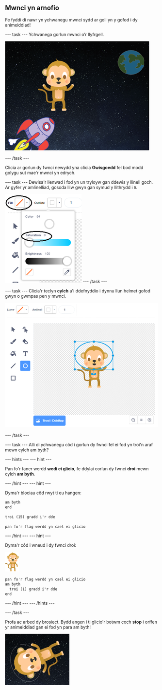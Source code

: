 ## Mwnci yn arnofio

Fe fyddi di nawr yn ychwanegu mwnci sydd ar goll yn y gofod i dy animeiddiad!

\--- task \--- Ychwanega gorlun mwnci o’r llyfrgell.

![Ychwanegu corlun mwnci](images/space-monkey-sprite.png)

\--- /task \---

Clicia ar gorlun dy fwnci newydd yna clicia **Gwisgoedd** fel bod modd golygu sut mae'r mwnci yn edrych.

\--- task \--- Dewisa'r llenwad i fod yn un tryloyw gan ddewis y llinell goch. Ar gyfer yr amlinelliad, gosoda lliw gwyn gan symud y llithrydd i `0`.

![Gwneud lliw gwyn](images/make-white.png) \--- /task \---

\--- task \--- Clicia'r teclyn **cylch** a'i ddefnyddio i dynnu llun helmet gofod gwyn o gwmpas pen y mwnci.

![Helmet mwnci i'r gofod](images/space-monkey-edit.png)

\--- /task \---

\--- task \--- Alli di ychwanegu côd i gorlun dy fwnci fel ei fod yn troi'n araf mewn cylch am byth?

\--- hints \--- \--- hint \---

Pan fo'r faner werdd **wedi ei glicio**, fe ddylai corlun dy fwnci **droi** mewn cylch **am byth**.

\--- /hint \--- \--- hint \---

Dyma'r blociau côd rwyt ti eu hangen:

```blocks3
am byth
end

troi (15) gradd i'r dde

pan fo'r flag werdd yn cael ei glicio
```

\--- /hint \--- \--- hint \---

Dyma'r côd i wneud i dy fwnci droi:

![Corlun mwnci](images/sprite-monkey.png)

```blocks3
pan fo'r flag werdd yn cael ei glicio
am byth 
  troi (1) gradd i'r dde
end
```

\--- /hint \--- \--- /hints \---

\--- /task \---

Profa ac arbed dy brosiect. Bydd angen i ti glicio'r botwm coch **stop** i orffen yr animeiddiad gan ei fod yn para am byth!

![Profia'r mwnci sy'n troi](images/space-spin-test.png)